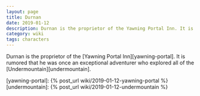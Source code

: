 ```yaml
---
layout: page
title: Durnan
date: 2019-01-12
description: Durnan is the proprietor of the Yawning Portal Inn. It is rumored that he was once an exceptional adventurer who explored all of the Undermountain.
category: wiki
tags: characters
---
```


Durnan is the proprietor of the [Yawning Portal Inn][yawning-portal]. It is rumored that he was once an exceptional adventurer who explored all of the [Undermountain][undermountain].

[yawning-portal]: {% post_url wiki/2019-01-12-yawning-portal %}
[undermountain]: {% post_url wiki/2019-01-12-undermountain %}